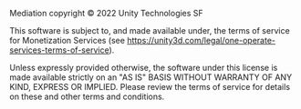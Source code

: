 Mediation copyright © 2022 Unity Technologies SF

This software is subject to, and made available under, the terms of service for Monetization Services (see https://unity3d.com/legal/one-operate-services-terms-of-service).

Unless expressly provided otherwise, the software under this license is made available strictly on an "AS IS" BASIS WITHOUT WARRANTY OF ANY KIND, EXPRESS OR IMPLIED. Please review the terms of service for details on these and other terms and conditions.

